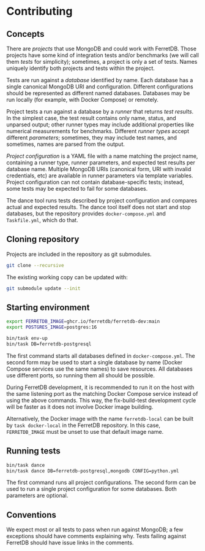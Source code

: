 # Contributing

## Concepts

There are *projects* that use MongoDB and could work with FerretDB.
Those projects have some kind of integration tests and/or benchmarks (we will call them *tests* for simplicity); sometimes, a project is only a set of tests.
Names uniquely identify both projects and tests within the project.

Tests are run against a *database* identified by name.
Each database has a single canonical MongoDB URI and configuration.
Different configurations should be represented as different named databases.
Databases may be run locally (for example, with Docker Compose) or remotely.

Project tests a run against a database by a *runner* that returns *test results*.
In the simplest case, the test result contains only name, status, and unparsed output; other runner types may include additional properties like numerical measurements for benchmarks.
Different *runner types* accept different *parameters*; sometimes, they may include test names, and sometimes, names are parsed from the output.

*Project configuration* is a YAML file with a name matching the project name, containing a runner type, runner parameters, and expected test results per database name.
Multiple MongoDB URIs (canonical form, URI with invalid credentials, etc) are available in runner parameters via template variables.
Project configuration can not contain database-specific tests; instead, some tests may be expected to fail for some databases.

The dance tool runs tests described by project configuration and compares actual and expected results.
The dance tool itself does not start and stop databases, but the repository provides `docker-compose.yml` and `Taskfile.yml`, which do that.

## Cloning repository

Projects are included in the repository as git submodules.

```sh
git clone --recursive
```

The existing working copy can be updated with:

```sh
git submodule update --init
```

## Starting environment

```sh
export FERRETDB_IMAGE=ghcr.io/ferretdb/ferretdb-dev:main
export POSTGRES_IMAGE=postgres:16

bin/task env-up
bin/task DB=ferretdb-postgresql
```

The first command starts all databases defined in `docker-compose.yml`.
The second form may be used to start a single database by name (Docker Compose services use the same names) to save resources.
All databases use different ports, so running them all should be possible.

During FerretDB development, it is recommended to run it on the host with the same listening port as the matching Docker Compose service instead of using the above commands.
This way, the fix-build-test development cycle will be faster as it does not involve Docker image building.

Alternatively, the Docker image with the name `ferretdb-local` can be built by `task docker-local` in the FerretDB repository.
In this case, `FERRETDB_IMAGE` must be unset to use that default image name.

## Running tests

```sh
bin/task dance
bin/task dance DB=ferretdb-postgresql,mongodb CONFIG=python.yml
```

The first command runs all project configurations.
The second form can be used to run a single project configuration for some databases.
Both parameters are optional.

## Conventions

We expect most or all tests to pass when run against MongoDB; a few exceptions should have comments explaining why.
Tests failing against FerretDB should have issue links in the comments.
